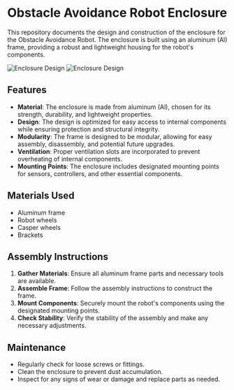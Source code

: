 # Obstacle Avoidance Robot Enclosure

This repository documents the design and construction of the enclosure for the Obstacle Avoidance Robot. The enclosure is built using an aluminum (Al) frame, providing a robust and lightweight housing for the robot's components.

![Enclosure Design](https://github.com/shaveenherath/Obstacle-Avoidance-System-for-industrial-applications-AMR-AGV-/blob/main/Enclosure/enclosure1.png)
![Enclosure Design](https://github.com/shaveenherath/Obstacle-Avoidance-System-for-industrial-applications-AMR-AGV-/blob/main/Enclosure/enclosure.png)

## Features

- **Material**: The enclosure is made from aluminum (Al), chosen for its strength, durability, and lightweight properties.
- **Design**: The design is optimized for easy access to internal components while ensuring protection and structural integrity.
- **Modularity**: The frame is designed to be modular, allowing for easy assembly, disassembly, and potential future upgrades.
- **Ventilation**: Proper ventilation slots are incorporated to prevent overheating of internal components.
- **Mounting Points**: The enclosure includes designated mounting points for sensors, controllers, and other essential components.

## Materials Used

- Aluminum frame
- Robot wheels
- Casper wheels
- Brackets

## Assembly Instructions

1. **Gather Materials**: Ensure all aluminum frame parts and necessary tools are available.
2. **Assemble Frame**: Follow the assembly instructions to construct the frame.
3. **Mount Components**: Securely mount the robot's components using the designated mounting points.
4. **Check Stability**: Verify the stability of the assembly and make any necessary adjustments.

## Maintenance

- Regularly check for loose screws or fittings.
- Clean the enclosure to prevent dust accumulation.
- Inspect for any signs of wear or damage and replace parts as needed.





